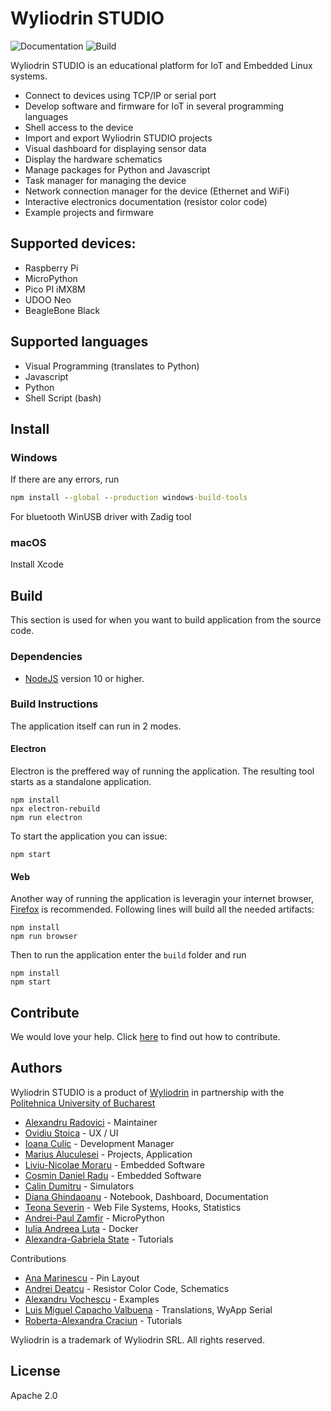 # Wyliodrin STUDIO

![Documentation](https://github.com/wyliodrinstudio/WyliodrinSTUDIO/workflows/Documentation/badge.svg)
![Build](https://github.com/wyliodrinstudio/WyliodrinSTUDIO/workflows/Build/badge.svg)


Wyliodrin STUDIO is an educational platform for IoT and Embedded Linux systems.

- Connect to devices using TCP/IP or serial port
- Develop software and firmware for IoT in several programming languages
- Shell access to the device
- Import and export Wyliodrin STUDIO projects
- Visual dashboard for displaying sensor data
- Display the hardware schematics
- Manage packages for Python and Javascript
- Task manager for managing the device
- Network connection manager for the device (Ethernet and WiFi)
- Interactive electronics documentation (resistor color code)
- Example projects and firmware

## Supported devices:

- Raspberry Pi
- MicroPython
- Pico PI iMX8M
- UDOO Neo
- BeagleBone Black

## Supported languages

- Visual Programming (translates to Python)
- Javascript
- Python
- Shell Script (bash)

## Install

### Windows

If there are any errors, run

```cmd
npm install --global --production windows-build-tools
```

For bluetooth
WinUSB driver with Zadig tool

### macOS

Install Xcode

## Build

This section is used for when you want to build application from the source code.

### Dependencies

- [NodeJS](http://www.nodejs.org) version 10 or higher.

### Build Instructions

The application itself can run in 2 modes.

#### Electron

Electron is the preffered way of running the application. The resulting tool starts as a standalone application.

```
npm install
npx electron-rebuild
npm run electron
```

To start the application you can issue:

```
npm start
```

#### Web

Another way of running the application is leveragin your internet browser, [Firefox](https://www.mozilla.org/en-US/firefox/new/) is recommended. Following lines will build all the needed artifacts:

```
npm install
npm run browser
```

Then to run the application enter the `build` folder and run

```
npm install
npm start
```

## Contribute

We would love your help. Click [here](CONTRIBUTING.md) to find out how to contribute.

## Authors

Wyliodrin STUDIO is a product of [Wyliodrin](https://wyliodrin.studio) in partnership with the [Politehnica University of Bucharest](https://www.upb.ro)

- [Alexandru Radovici](https://www.github.com/alexandruradovici) - Maintainer
- [Ovidiu Stoica](https://www.github.com/oviska) - UX / UI
- [Ioana Culic](https://www.github.com/ioanaculic) - Development Manager
- [Marius Aluculesei](https://www.github.com/mariusAlc) - Projects, Application
- [Liviu-Nicolae Moraru](https://github.com/skyplane23) - Embedded Software
- [Cosmin Daniel Radu](https://github.com/cosmindanielradu19) - Embedded Software
- [Calin Dumitru](https://github.com/Dumitru98) - Simulators
- [Diana Ghindaoanu](https://github.com/diana-ghindaoanu) - Notebook, Dashboard, Documentation
- [Teona Severin](https://github.com/teonaseverin) - Web File Systems, Hooks, Statistics
- [Andrei-Paul Zamfir](https://github.com/ZamfirAndreiPaul) - MicroPython
- [Iulia Andreea Luta](https://github.com/iuliutza) - Docker
- [Alexandra-Gabriela State](https://github.com/alexandra2607) - Tutorials

Contributions

- [Ana Marinescu](https://www.github.com/paula-elena) - Pin Layout
- [Andrei Deatcu](https://www.github.com/dosarudaniel) - Resistor Color Code, Schematics
- [Alexandru Vochescu](https://www.github.com/valexandru) - Examples
- [Luis Miguel Capacho Valbuena](https://github.com/lmcapacho) - Translations, WyApp Serial
- [Roberta-Alexandra Craciun](https://github.com/CraciunRAlexandra) - Tutorials

Wyliodrin is a trademark of Wyliodrin SRL. All rights reserved.

## License

Apache 2.0
